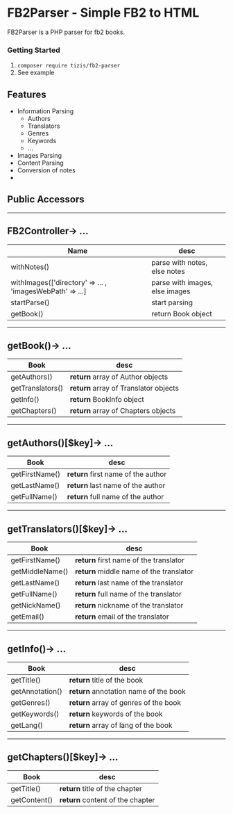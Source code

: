 
# FB2Parser - Simple FB2 to HTML

FB2Parser is a PHP parser for fb2 books.

### Getting Started
1. `composer require tizis/fb2-parser`
2. See example

## Features
- Information Parsing
    - Authors
    - Translators
    - Genres
    - Keywords
    - ...
- Images Parsing
- Content Parsing
- Conversion of notes
- 
## Public Accessors 
--------
FB2Controller-> ...
--------
| Name | desc |
|--|--|
| withNotes() |  parse with notes, else notes|will be deleted|
| withImages(['directory' => ... , 'imagesWebPath' => ...] |  parse with images, else images|will be deleted|
| startParse()|  start parsing|
| getBook() |  return Book object|
--------
getBook()-> ...
--------
| Book | desc |
|--|--|
| getAuthors() |  **return** array of Author objects|
| getTranslators() |  **return** array of Translator objects|
| getInfo() |  **return** BookInfo object|
| getChapters() |  **return** array of Chapters objects|
--------
getAuthors()[$key]-> ...
--------
| Book | desc |
|--|--|
| getFirstName() |  **return** first name of the author|
| getLastName() |  **return** last name of the author|
| getFullName() |  **return** full name of the author|
--------
getTranslators()[$key]-> ...
--------
| Book | desc |
|--|--|
| getFirstName() |  **return** first name of the translator|
| getMiddleName() |  **return** middle name of the translator|
| getLastName() |  **return** last name of the translator|
| getFullName() |  **return** full name of the translator|
| getNickName() |  **return** nickname of the translator|
| getEmail() |  **return** email of the translator|
--------
getInfo()-> ...
--------
| Book | desc |
|--|--|
| getTitle() |  **return** title of the book|
| getAnnotation() |  **return** annotation name of the book|
| getGenres() |  **return** array of genres of the book|
| getKeywords() |  **return** keywords of the book|
| getLang() |  **return** array of lang of the book|
--------
getChapters()[$key]-> ...
--------
| Book | desc |
|--|--|
| getTitle() |  **return** title of the chapter|
| getContent() |  **return** content of the chapter|